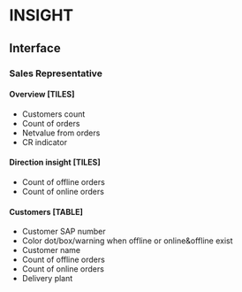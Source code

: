 # INSIGHT
## Interface

### Sales Representative
#### Overview [TILES]
- Customers count
- Count of orders
- Netvalue from orders
- CR indicator

#### Direction insight [TILES]
- Count of offline orders
- Count of online orders

#### Customers [TABLE]
- Customer SAP number
- Color dot/box/warning when offline or online&offline exist
- Customer name
- Count of offline orders
- Count of online orders
- Delivery plant